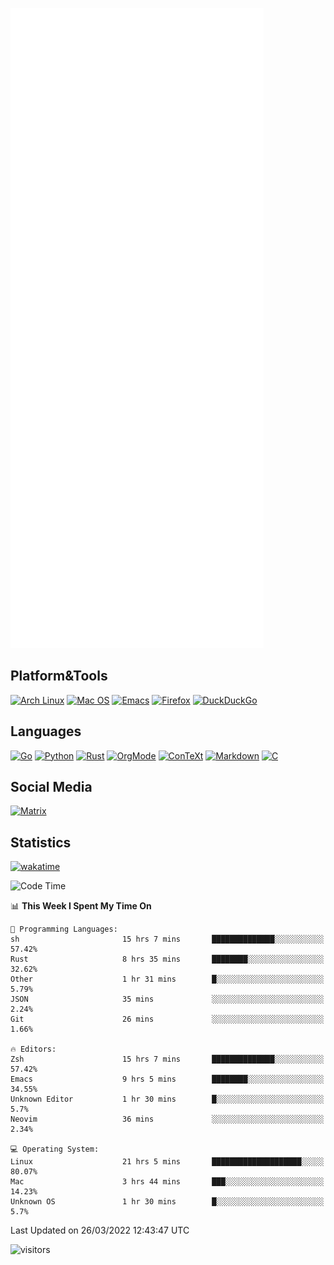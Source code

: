 ![Metrics](https://github.com/SteamedFish/SteamedFish/blob/master/github-metrics.svg)

## Platform&Tools

[![Arch Linux](https://img.shields.io/badge/ArchLinux-1793D1?logo=arch-linux&logoColor=fff&style=flat-square)](https://archlinux.org/)
[![Mac OS](https://img.shields.io/badge/MacOS-000000?style=flat-square&logo=macos&logoColor=F0F0F0)](https://www.apple.com/macos/)
[![Emacs](https://img.shields.io/badge/Emacs-%237F5AB6.svg?&style=flat-square&logo=gnu-emacs&logoColor=white)](https://www.gnu.org/software/emacs/)
[![Firefox](https://img.shields.io/badge/Firefox-FF7139?style=flat-square&logo=Firefox-Browser&logoColor=white)](https://firefox.com/)
[![DuckDuckGo](https://img.shields.io/badge/DuckDuckGo-DE5833?style=flat-square&logo=DuckDuckGo&logoColor=white)](https://duckduckgo.com/)

## Languages

[![Go](https://img.shields.io/badge/Golang-%2300ADD8.svg?style=flat-square&logo=go&logoColor=white)](https://golang.org/)
[![Python](https://img.shields.io/badge/Python-3670A0?style=flat-square&logo=python&logoColor=ffdd54)](https://www.python.org/)
[![Rust](https://img.shields.io/badge/Rust-%23000000.svg?style=flat-square&logo=rust&logoColor=white)](https://www.rust-lang.org/)
[![OrgMode](https://img.shields.io/badge/OrgMode-%23000000.svg?style=flat-square&logo=org&logoColor=white)](https://orgmode.org/)
[![ConTeXt](https://img.shields.io/badge/ConTeXt-%23008080.svg?style=flat-square&logo=latex&logoColor=white)](https://contextgarden.net/)
[![Markdown](https://img.shields.io/badge/MarkDown-%23000000.svg?style=flat-square&logo=markdown&logoColor=white)](https://daringfireball.net/projects/markdown/)
[![C](https://img.shields.io/badge/C-%2300599C.svg?style=flat-square&logo=c&logoColor=white)](https://www.iso.org/standard/74528.html)

## Social Media

[![Matrix](https://img.shields.io/badge/SteamedFish-2CA5E0?style=social&logo=matrix&logoColor=black)](https://matrix.to/#/@i:steamedfish.org)

## Statistics
[![wakatime](https://wakatime.com/badge/user/168280d6-fcf2-4b4f-ad3a-dc4612f35b38.svg)](https://wakatime.com/@168280d6-fcf2-4b4f-ad3a-dc4612f35b38)

<!--START_SECTION:waka-->
![Code Time](http://img.shields.io/badge/Code%20Time-1%2C698%20hrs%203%20mins-blue)

📊 **This Week I Spent My Time On** 

```text
💬 Programming Languages: 
sh                       15 hrs 7 mins       ██████████████░░░░░░░░░░░   57.42% 
Rust                     8 hrs 35 mins       ████████░░░░░░░░░░░░░░░░░   32.62% 
Other                    1 hr 31 mins        █░░░░░░░░░░░░░░░░░░░░░░░░   5.79% 
JSON                     35 mins             ░░░░░░░░░░░░░░░░░░░░░░░░░   2.24% 
Git                      26 mins             ░░░░░░░░░░░░░░░░░░░░░░░░░   1.66%

🔥 Editors: 
Zsh                      15 hrs 7 mins       ██████████████░░░░░░░░░░░   57.42% 
Emacs                    9 hrs 5 mins        ████████░░░░░░░░░░░░░░░░░   34.55% 
Unknown Editor           1 hr 30 mins        █░░░░░░░░░░░░░░░░░░░░░░░░   5.7% 
Neovim                   36 mins             ░░░░░░░░░░░░░░░░░░░░░░░░░   2.34%

💻 Operating System: 
Linux                    21 hrs 5 mins       ████████████████████░░░░░   80.07% 
Mac                      3 hrs 44 mins       ███░░░░░░░░░░░░░░░░░░░░░░   14.23% 
Unknown OS               1 hr 30 mins        █░░░░░░░░░░░░░░░░░░░░░░░░   5.7%

```


 Last Updated on 26/03/2022 12:43:47 UTC
<!--END_SECTION:waka-->

![visitors](https://visitor-badge.laobi.icu/badge?page_id=SteamedFish.SteamedFish)
